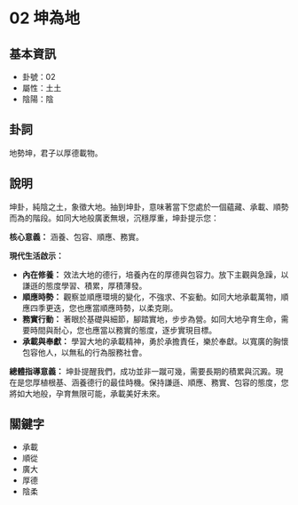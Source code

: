 # 02 坤為地

## 基本資訊
- 卦號：02
- 屬性：土土
- 陰陽：陰

## 卦詞
地勢坤，君子以厚德載物。


## 說明
坤卦，純陰之土，象徵大地。抽到坤卦，意味著當下您處於一個蘊藏、承載、順勢而為的階段。如同大地般廣袤無垠，沉穩厚重，坤卦提示您：

**核心意義：** 涵養、包容、順應、務實。

**現代生活啟示：**

*   **內在修養：** 效法大地的德行，培養內在的厚德與包容力。放下主觀與急躁，以謙遜的態度學習、積累，厚積薄發。
*   **順應時勢：** 觀察並順應環境的變化，不強求、不妄動。如同大地承載萬物，順應四季更迭，您也應當順應時勢，以柔克剛。
*   **務實行動：** 著眼於基礎與細節，腳踏實地，步步為營。如同大地孕育生命，需要時間與耐心，您也應當以務實的態度，逐步實現目標。
*   **承載與奉獻：** 學習大地的承載精神，勇於承擔責任，樂於奉獻。以寬廣的胸懷包容他人，以無私的行為服務社會。

**總體指導意義：** 坤卦提醒我們，成功並非一蹴可幾，需要長期的積累與沉澱。現在是您厚植根基、涵養德行的最佳時機。保持謙遜、順應、務實、包容的態度，您將如大地般，孕育無限可能，承載美好未來。

## 關鍵字
- 承載
- 順從
- 廣大
- 厚德
- 陰柔
